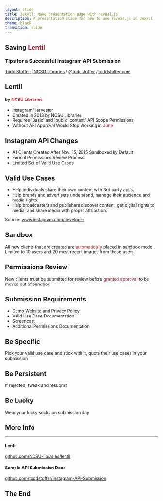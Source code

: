 ```yaml
---
layout: slide
title: Jekyll: Make presentation page with reveal.js
description: A presentation slide for how to use reveal.js in Jekyll
theme: black
transition: slide
---
```

<section>

# Saving <span style="color: #a23">Lentil</span>

### Tips for a Successful Instagram API Submission

[Todd Stoffer | NCSU Libraries](mailto:tdstoffe@ncsu.edu) / [@toddstoffer](www.twitter.com/toddstoffer) / [toddstoffer.com](www.toddstoffer.com)

</section>

<section>

## Lentil

#### by <span style="color: #a23">NCSU Libraries</span>

*   Instagram Harvester
*   Created in 2013 by NCSU Libraries
*   Requires 'Basic' and 'public_content' API Scope Permissions
*   Without API Approval Would Stop Working in <span style="color: #a23">June</span>

</section>

<section>

## Instagram API Changes

*   All Clients Created After Nov. 15, 2015 Sandboxed by Default
*   Formal Permissions Review Process
*   Limited Set of Valid Use Cases

</section>

<section>

## Valid Use Cases

*   Help individuals share their own content with 3rd party apps.
*   Help brands and advertisers understand, manage their audience and media rights.
*   Help broadcasters and publishers discover content, get digital rights to media, and share media with proper attribution.

Source: www.instagram.com/developer

</section>

<section>

## Sandbox

All new clients that are created are <span style="color: #a23">automatically</span> placed in sandbox mode. Limited to 10 users and 20 most recent images from those users

</section>

<section>

## Permissions Review

New clients must be submitted for review before <span style="color: #a23">granted approval</span> to be moved out of sandbox

</section>

<section>

## Submission Requirements

*   Demo Website and Privacy Policy
*   Valid Use Case Documentation
*   Screencast
*   Additional Permissions Documentation

</section>

<section>

## Be Specific

Pick your valid use case and stick with it, quote their use cases in your submission

## Be Persistent

If rejected, tweak and resubmit

## Be Lucky

Wear your lucky socks on submission day

</section>

<section>

## More Info

* * *

#### Lentil
[github.com/NCSU-libraries/lentil](https://github.com/ncsu-libraries/lentil)

#### Sample API Submission Docs
[github.com/toddstoffer/instagram-API-Submission](https://github.com/toddstoffer/Instagram-API-Submission)

</section>

<section>

# The End

</section>
